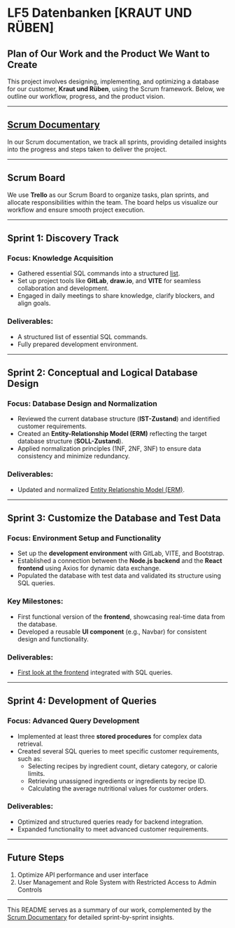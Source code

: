 # LF5 Datenbanken [KRAUT UND RÜBEN]

## Plan of Our Work and the Product We Want to Create

This project involves designing, implementing, and optimizing a database for our customer, **Kraut und Rüben**, using the Scrum framework. Below, we outline our workflow, progress, and the product vision.

---

## [Scrum Documentary](/scrum-documentary.md)

In our Scrum documentation, we track all sprints, providing detailed insights into the progress and steps taken to deliver the project.

---

## Scrum Board

We use **Trello** as our Scrum Board to organize tasks, plan sprints, and allocate responsibilities within the team. The board helps us visualize our workflow and ensure smooth project execution.

---

## Sprint 1: Discovery Track

### Focus: Knowledge Acquisition

- Gathered essential SQL commands into a structured [list](/sql-commands.md).
- Set up project tools like **GitLab**, **draw.io**, and **VITE** for seamless collaboration and development.
- Engaged in daily meetings to share knowledge, clarify blockers, and align goals.

### Deliverables:

- A structured list of essential SQL commands.
- Fully prepared development environment.

---

## Sprint 2: Conceptual and Logical Database Design

### Focus: Database Design and Normalization

- Reviewed the current database structure (**IST-Zustand**) and identified customer requirements.
- Created an **Entity-Relationship Model (ERM)** reflecting the target database structure (**SOLL-Zustand**).
- Applied normalization principles (1NF, 2NF, 3NF) to ensure data consistency and minimize redundancy.

### Deliverables:

- Updated and normalized [Entity Relationship Model (ERM)](/images/erd-soll-zustand.png).

---

## Sprint 3: Customize the Database and Test Data

### Focus: Environment Setup and Functionality

- Set up the **development environment** with GitLab, VITE, and Bootstrap.
- Established a connection between the **Node.js backend** and the **React frontend** using Axios for dynamic data exchange.
- Populated the database with test data and validated its structure using SQL queries.

### Key Milestones:

- First functional version of the **frontend**, showcasing real-time data from the database.
- Developed a reusable **UI component** (e.g., Navbar) for consistent design and functionality.

### Deliverables:

- [First look at the frontend](/images/1st-version-frontend.png) integrated with SQL queries.

---

## Sprint 4: Development of Queries

### Focus: Advanced Query Development

- Implemented at least three **stored procedures** for complex data retrieval.
- Created several SQL queries to meet specific customer requirements, such as:
  - Selecting recipes by ingredient count, dietary category, or calorie limits.
  - Retrieving unassigned ingredients or ingredients by recipe ID.
  - Calculating the average nutritional values for customer orders.

### Deliverables:

- Optimized and structured queries ready for backend integration.
- Expanded functionality to meet advanced customer requirements.

---

## Future Steps

1. Optimize API performance and user interface
2. User Management and Role System with Restricted Access to Admin Controls

---

This README serves as a summary of our work, complemented by the [Scrum Documentary](/scrum-documentary.md) for detailed sprint-by-sprint insights.
